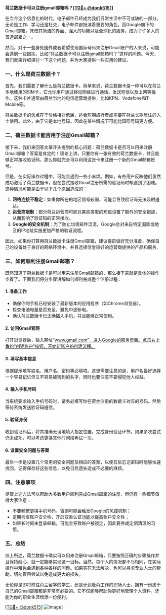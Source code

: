 **荷兰数据卡可以注册gmail邮箱吗？[[TG💪+ @donk5151](https://t.me/s/donk5151)]**

在当今这个信息化的时代，电子邮件已经成为我们日常生活中不可或缺的一部分。无论是工作、学习还是社交，电子邮件都扮演着重要的角色。而Google旗下的Gmail邮箱，凭借其简洁的界面、强大的功能以及全球化的服务，成为了许多人的首选邮箱之一。

然而，对于一些身处国外或者希望使用国际号码来注册Gmail账户的人来说，可能会遇到一些困扰，比如“荷兰数据卡可以注册gmail邮箱吗？”这样的问题。今天，我们就来详细探讨一下这个问题，并为大家提供一些实用的建议。

### 一、什么是荷兰数据卡？

首先，我们需要了解什么是荷兰数据卡。简单来说，荷兰数据卡是一种可以在荷兰本地使用的SIM卡，它允许用户通过移动网络进行通话、发送短信以及上网等操作。这种卡片通常由荷兰当地的电信运营商提供，比如KPN、Vodafone和T-Mobile等。

荷兰数据卡的优点在于价格相对低廉，适合短期旅行者或需要在荷兰长期居住的人士使用。此外，由于它是本地号码，因此在某些情况下可能比国际号码更方便。

### 二、荷兰数据卡能否用于注册Gmail邮箱？

接下来，我们来回答文章开头提到的核心问题：荷兰数据卡是否可以用来注册Gmail邮箱？答案是肯定的！理论上讲，只要你有一张有效的荷兰数据卡，并且能够正常接收验证码，那么你就完全可以利用这张卡来注册一个新的Gmail邮箱账号。

但是，在实际操作过程中，可能会遇到一些小麻烦。例如，有些用户反映他们虽然成功激活了荷兰数据卡，但在尝试接收Gmail注册所需的验证码时却遇到了困难。这种情况可能是由于以下几个原因造成的：

1. **网络连接不稳定**：如果你所在的地区信号较弱，可能会导致验证码无法及时送达。
2. **运营商限制**：部分荷兰运营商可能对某些类型的短信设置了额外的安全措施，从而影响了验证码的正常接收。
3. **Google的安全机制**：为了防止垃圾邮件泛滥，Google会对来自特定国家或地区的IP地址实施更加严格的验证流程。

因此，如果你打算用荷兰数据卡注册Gmail邮箱，建议提前做好充分准备，确保自己的设备处于良好的网络环境中，并且选择信誉较好的运营商提供的产品和服务。

### 三、如何顺利注册Gmail邮箱？

既然知道了荷兰数据卡是可以用来注册Gmail邮箱的，那么接下来就是具体的操作步骤了。下面我们将分步骤讲解如何顺利完成整个注册过程：

#### 1. 准备工作

- 确保你的手机已经安装了最新版本的应用程序（如Chrome浏览器）。
- 检查电池电量是否充足，避免中途断电。
- 确认荷兰数据卡已正确插入手机，并且能够正常使用。

#### 2. 访问Gmail官网

打开浏览器后，输入网址“www.gmail.com”，进入Google的服务页面。点击右上角的“创建账户”按钮，开始新账户的创建流程。

#### 3. 填写基本信息

根据提示填写姓名、用户名、密码等必填项。这里需要注意的是，用户名最好选择一个容易记忆但又不容易被猜到的名字，同时也要注意不要侵犯他人权益。

#### 4. 输入手机号码

当系统要求输入手机号码时，请务必填写你在荷兰注册的数据卡对应的号码。然后等待系统发送验证码短信。

#### 5. 验证身份

收到验证码后，将其准确无误地填入指定位置，完成身份验证环节。如果多次尝试仍未成功，可以考虑更换其他时间段再试一次。

#### 6. 设置安全问题与答案

最后一步是设置几个常用的安全问题及相应的答案，以便日后忘记密码时能够快速找回。记得保存好这些信息，以免日后遗失造成不必要的麻烦。

### 四、注意事项

尽管上述方法可以帮助大多数用户顺利完成Gmail邮箱的注册，但仍有一些细节值得大家注意：

- 不要频繁更换手机号码，否则可能会触发Google的风控机制；
- 定期检查账户安全性，开启双重认证功能以提高账户安全性；
- 如果长时间未登录邮箱，可能会导致账户被锁定，因此要养成定期清理的习惯。

### 五、总结

综上所述，荷兰数据卡确实可以用来注册Gmail邮箱，只要按照正确的步骤操作并且保持耐心，就一定能够实现这一目标。当然，每个人的情况都不尽相同，在实际操作中难免会遇到各种各样的问题。如果实在无法解决，也可以寻求专业人士的帮助，切勿盲目尝试以免造成更大的损失。

无论你是即将前往荷兰留学的学生，还是计划赴荷工作的职场人士，拥有一份属于自己的Gmail邮箱都是非常有必要的。它不仅能够帮助你更好地管理个人资料，还能为你的职业生涯增添一份便利。

[[TG💪+ @donk5151](https://t.me/s/donk5151) ![Image](https://i.postimg.cc/rwNCRYN7/Snipaste-2025-04-30-17-27-05.png)]